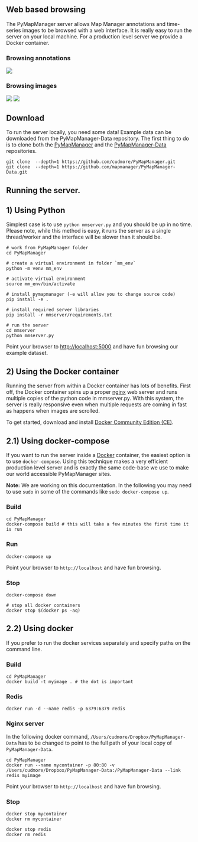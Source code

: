 ## Web based browsing

The PyMapManager server allows Map Manager annotations and time-series images to be browsed with a web interface. It is really easy to run the server on your local machine. For a production level server we provide a Docker container.

### Browsing annotations

<IMG SRC="../img/mmserver_purejs.png">

### Browsing images

<IMG SRC="../img/mmserver_leaflet.png">
<IMG SRC="../img/mmserver_leaflet2.png">


## Download

To run the server locally, you need some data! Example data can be downloaded from the PyMapManager-Data repository. The first thing to do is to clone both the [PyMapManager][pymapmanager] and the [PyMapManager-Data][pymapmanager-data] repositories.

	git clone  --depth=1 https://github.com/cudmore/PyMapManager.git
	git clone  --depth=1 https://github.com/mapmanager/PyMapManager-Data.git

## Running the server.

## 1) Using Python

Simplest case is to use `python mmserver.py` and you should be up in no time. Please note, while this method is easy, it runs the server as a single thread/worker and the interface will be slower than it should be.

	# work from PyMapManager folder
	cd PyMapManager

	# create a virtual environment in folder `mm_env`
	python -m venv mm_env

	# activate virtual environment
	source mm_env/bin/activate

	# install pymapmanager (-e will allow you to change source code)
	pip install -e .

	# install required server libraries
	pip install -r mmserver/requirements.txt

	# run the server
	cd mmserver
	python mmserver.py

Point your browser to [http://localhost:5000](http://localhost:5000) and have fun browsing our example dataset.

## 2) Using the Docker container

Running the server from within a Docker container has lots of benefits. First off, the Docker container spins up a proper [nginx][nginx] web server and runs multiple copies of the python code in mmserver.py. With this system, the server is really responsive even when multiple requests are coming in fast as happens when images are scrolled.

To get started, download and install [Docker Community Edition (CE)][docker ce].

## 2.1) Using docker-compose

If you want to run the server inside a [Docker][docker] container, the easiest option is to use `docker-compose`. Using this technique makes a very efficient production level server and is exactly the same code-base we use to make our world accessible PyMapManager sites.

**Note:** We are working on this documentation. In the following you may need to use `sudo` in some of the commands like `sudo docker-compose up`.

### Build

	cd PyMapManager
	docker-compose build # this will take a few minutes the first time it is run

### Run

	docker-compose up

Point your browser to `http://localhost` and have fun browsing.

### Stop

	docker-compose down

	# stop all docker containers
	docker stop $(docker ps -aq)

## 2.2) Using docker

If you prefer to run the docker services separately and specify paths on the command line.

### Build

	cd PyMapManager
	docker build -t myimage . # the dot is important

### Redis

	docker run -d --name redis -p 6379:6379 redis

### Nginx server

In the following docker command, `/Users/cudmore/Dropbox/PyMapManager-Data` has to be changed to point to the full path of your local copy of `PyMapManager-Data`.

	cd PyMapManager
	docker run --name mycontainer -p 80:80 -v /Users/cudmore/Dropbox/PyMapManager-Data:/PyMapManager-Data --link redis myimage

Point your browser to `http://localhost` and have fun browsing.

### Stop

	docker stop mycontainer
	docker rm mycontainer

	docker stop redis
	docker rm redis

[duckdns]: http://cudmore.duckdns.org
[pymapmanager]: https://github.com/cudmore/PyMapManager
[pymapmanager-data]: https://github.com/mapmanager/PyMapManager-Data
[nginx]: https://www.nginx.com/
[uwsgi]: https://uwsgi-docs.readthedocs.io/en/latest/
[redis]: https://redis.io/
[docker]: https://www.docker.com/community-edition
[docker ce]: https://docs.docker.com/install/
